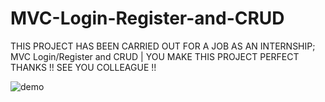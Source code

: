 # MVC-Login-Register-and-CRUD
THIS PROJECT HAS BEEN CARRIED OUT FOR A JOB AS AN INTERNSHIP;   MVC Login/Register and CRUD | YOU MAKE THIS PROJECT PERFECT THANKS !! SEE YOU COLLEAGUE !!


![demo](https://user-images.githubusercontent.com/70410425/107578035-3b23e380-6bc1-11eb-8dc2-5022d37d94dd.PNG)


